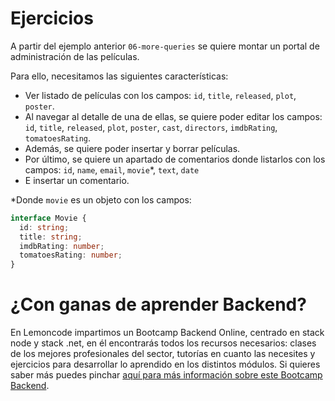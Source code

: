 # Ejercicios

A partir del ejemplo anterior `06-more-queries` se quiere montar un portal de administración de las películas.

Para ello, necesitamos las siguientes características:

- Ver listado de películas con los campos: `id`, `title`, `released`, `plot`, `poster`.
- Al navegar al detalle de una de ellas, se quiere poder editar los campos: `id`, `title`, `released`, `plot`, `poster`, `cast`, `directors`, `imdbRating`, `tomatoesRating`.
- Además, se quiere poder insertar y borrar películas.
- Por último, se quiere un apartado de comentarios donde listarlos con los campos: `id`, `name`, `email`, `movie`*, `text`, `date`
- E insertar un comentario.

*Donde `movie` es un objeto con los campos:

```typescript
interface Movie {
  id: string;
  title: string;
  imdbRating: number;
  tomatoesRating: number;
}
```

# ¿Con ganas de aprender Backend?

En Lemoncode impartimos un Bootcamp Backend Online, centrado en stack node y stack .net, en él encontrarás todos los recursos necesarios: clases de los mejores profesionales del sector, tutorías en cuanto las necesites y ejercicios para desarrollar lo aprendido en los distintos módulos. Si quieres saber más puedes pinchar [aquí para más información sobre este Bootcamp Backend](https://lemoncode.net/bootcamp-backend#bootcamp-backend/banner).
